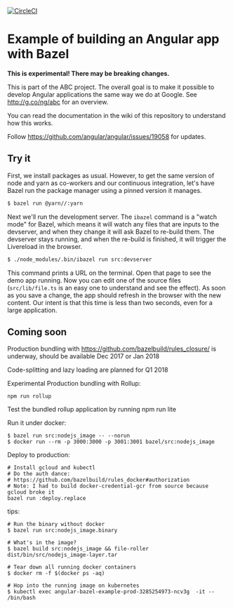 [![CircleCI](https://circleci.com/gh/alexeagle/angular-bazel-example.svg?style=svg)](https://circleci.com/gh/alexeagle/angular-bazel-example)

# Example of building an Angular app with Bazel

**This is experimental! There may be breaking changes.**

This is part of the ABC project. The overall goal is to make it possible to
develop Angular applications the same way we do at Google.
See http://g.co/ng/abc for an overview.

You can read the documentation in the wiki of this repository to understand how
this works.

Follow https://github.com/angular/angular/issues/19058 for updates.

## Try it

First, we install packages as usual. However, to get the same version of node
and yarn as co-workers and our continuous integration, let's have Bazel run the
package manager using a pinned version it manages.

```bash
$ bazel run @yarn//:yarn
```

Next we'll run the development server. The `ibazel` command is a "watch mode"
for Bazel, which means it will watch any files that are inputs to the devserver,
and when they change it will ask Bazel to re-build them. The devserver stays
running, and when the re-build is finished, it will trigger the Livereload in
the browser.

```bash
$ ./node_modules/.bin/ibazel run src:devserver
```

This command prints a URL on the terminal. Open that page to see the demo app
running. Now you can edit one of the source files (`src/lib/file.ts` is an easy
one to understand and see the effect). As soon as you save a change, the app
should refresh in the browser with the new content. Our intent is that this time
is less than two seconds, even for a large application.

## Coming soon

Production bundling with https://github.com/bazelbuild/rules_closure/ is
underway, should be available Dec 2017 or Jan 2018

Code-splitting and lazy loading are planned for Q1 2018

Experimental Production bundling with Rollup:

```
npm run rollup
```

Test the bundled rollup application by running npm run lite

Run it under docker:

```
$ bazel run src:nodejs_image -- --norun
$ docker run --rm -p 3000:3000 -p 3001:3001 bazel/src:nodejs_image
```

Deploy to production:
```
# Install gcloud and kubectl
# Do the auth dance:
# https://github.com/bazelbuild/rules_docker#authorization
# Note: I had to build docker-credential-gcr from source because gcloud broke it
bazel run :deploy.replace
```

tips:
```
# Run the binary without docker
$ bazel run src:nodejs_image.binary

# What's in the image?
$ bazel build src:nodejs_image && file-roller dist/bin/src/nodejs_image-layer.tar

# Tear down all running docker containers
$ docker rm -f $(docker ps -aq)

# Hop into the running image on kubernetes
$ kubectl exec angular-bazel-example-prod-3285254973-ncv3g  -it -- /bin/bash
```